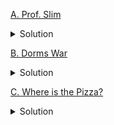 [A. Prof. Slim](https://codeforces.com/contest/1670/problem/A)


<details><summary>Solution</summary>

![](https://github.com/archishmanghos/code-images/blob/master/Codeforces/788/A.png)

</details>



[B. Dorms War](https://codeforces.com/contest/1670/problem/B)


<details><summary>Solution</summary>

![](https://github.com/archishmanghos/code-images/blob/master/Codeforces/788/B.png)

</details>



[C. Where is the Pizza?](https://codeforces.com/contest/1670/problem/C)


<details><summary>Solution</summary>

![](https://github.com/archishmanghos/code-images/blob/master/Codeforces/788/C.png)

</details>